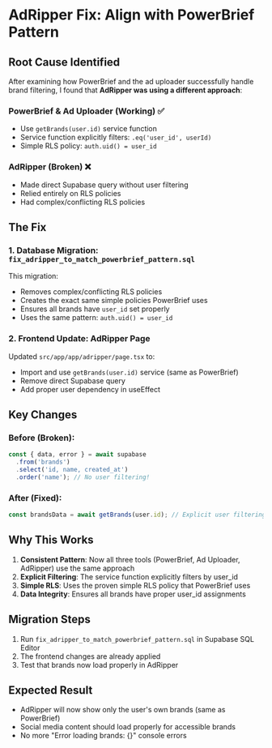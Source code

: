 # AdRipper Fix: Align with PowerBrief Pattern

## Root Cause Identified

After examining how PowerBrief and the ad uploader successfully handle brand filtering, I found that **AdRipper was using a different approach**:

### PowerBrief & Ad Uploader (Working) ✅
- Use `getBrands(user.id)` service function
- Service function explicitly filters: `.eq('user_id', userId)`
- Simple RLS policy: `auth.uid() = user_id`

### AdRipper (Broken) ❌
- Made direct Supabase query without user filtering
- Relied entirely on RLS policies
- Had complex/conflicting RLS policies

## The Fix

### 1. Database Migration: `fix_adripper_to_match_powerbrief_pattern.sql`

This migration:
- Removes complex/conflicting RLS policies
- Creates the exact same simple policies PowerBrief uses
- Ensures all brands have `user_id` set properly
- Uses the same pattern: `auth.uid() = user_id`

### 2. Frontend Update: AdRipper Page

Updated `src/app/app/adripper/page.tsx` to:
- Import and use `getBrands(user.id)` service (same as PowerBrief)
- Remove direct Supabase query
- Add proper user dependency in useEffect

## Key Changes

### Before (Broken):
```typescript
const { data, error } = await supabase
  .from('brands')
  .select('id, name, created_at')
  .order('name'); // No user filtering!
```

### After (Fixed):
```typescript
const brandsData = await getBrands(user.id); // Explicit user filtering
```

## Why This Works

1. **Consistent Pattern**: Now all three tools (PowerBrief, Ad Uploader, AdRipper) use the same approach
2. **Explicit Filtering**: The service function explicitly filters by user_id
3. **Simple RLS**: Uses the proven simple RLS policy that PowerBrief uses
4. **Data Integrity**: Ensures all brands have proper user_id assignments

## Migration Steps

1. Run `fix_adripper_to_match_powerbrief_pattern.sql` in Supabase SQL Editor
2. The frontend changes are already applied
3. Test that brands now load properly in AdRipper

## Expected Result

- AdRipper will now show only the user's own brands (same as PowerBrief)
- Social media content should load properly for accessible brands
- No more "Error loading brands: {}" console errors 